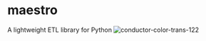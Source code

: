 # maestro
A lightweight ETL library for Python
![conductor-color-trans-122](https://github.com/user-attachments/assets/c32ce201-c94c-429a-a84b-7fa01396128b)
